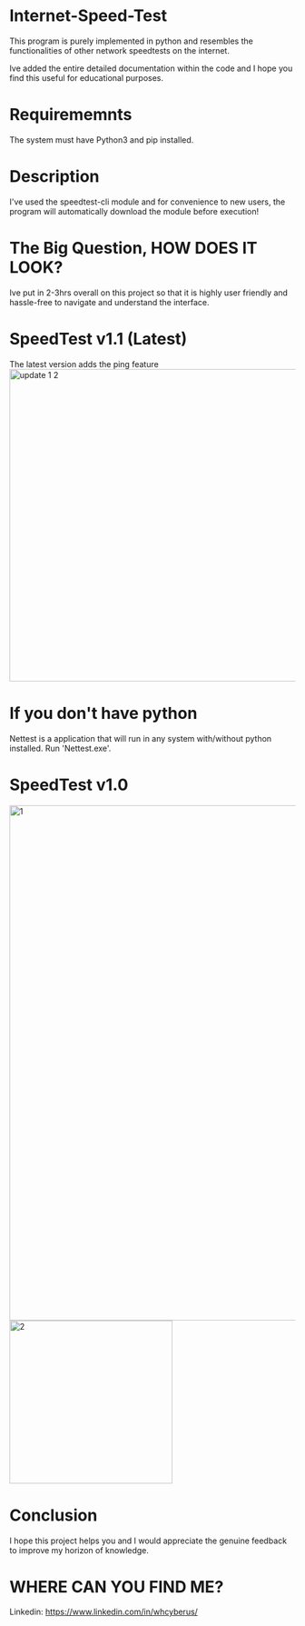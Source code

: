 # Internet-Speed-Test
<p>This program is purely implemented in python and resembles the functionalities of other network speedtests on the internet.<br></p>
Ive added the entire detailed documentation within the code and I hope you find this useful for educational purposes.

# Requirememnts
The system must have Python3 and pip installed.

# Description
I've used the speedtest-cli module and for convenience to new users, the program will automatically download the module before execution!

# The Big Question, HOW DOES IT LOOK?
Ive put in 2-3hrs overall on this project so that it is highly user friendly and hassle-free to navigate and understand the interface.

# SpeedTest v1.1 (Latest)
<p>The latest version adds the ping feature<br>
<img width="550" alt="update 1 2" src="https://user-images.githubusercontent.com/70995581/188795570-ea6ad0bb-075f-42ce-84ea-38a3508e8656.png"></p>

# If you don't have python
Nettest is a application that will run in any system with/without python installed. Run 'Nettest.exe'.

# SpeedTest v1.0
<p><img width="907" alt="1" src="https://user-images.githubusercontent.com/70995581/188663294-a485e96a-549a-4603-8c52-fe5132b3a0b2.png"><img width="287" alt="2" src="https://user-images.githubusercontent.com/70995581/188663338-224f8133-612e-4d2b-9e14-aa5c272bd474.png"></p>

# Conclusion
I hope this project helps you and I would appreciate the genuine feedback to improve my horizon of knowledge.

# WHERE CAN YOU FIND ME?
Linkedin: https://www.linkedin.com/in/whcyberus/

